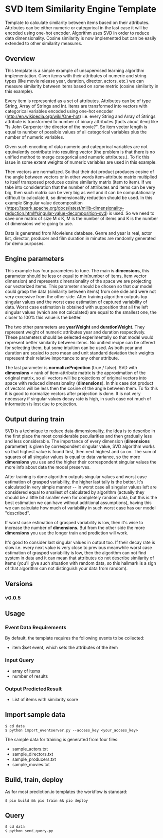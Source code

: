 # SVD Item Similarity Engine Template

Template to calculate similarity between items based on their attributes. 
Attributes can be either numeric or categorical in the last case it will be 
encoded using one-hot encoder. Algorithm uses SVD in order to reduce data 
dimensionality. Cosine similarity is now implemented but can be easily 
extended to other similarity measures.

## Overview

This template is a simple example of unsupervised learning algorithm 
implementation. Given items with their attributes of numeric and string types
(like movie release year, duration, director, actors, etc.) we can measure 
similarity between items based on some metric (cosine similarity in this 
example). 

Every item is represented as a set of attributes. Attributes can be of type 
String, Array of Strings and Int. Items are transformed into vectors with 
categorical variables encoded using one-hot encoder 
(http://en.wikipedia.org/wiki/One-hot) i.e. every String and Array of Strings
attribute is transformed to number of binary attributes (facts about item) 
like "Is John Carpenter the director of the movie?".
So item vector length is equal to number of possible values of all categorical 
variables plus the number of numeric variables. 
 
Given such encoding of data numeric and categorical variables are not 
equivalently contribute into resulting vector (the problem is that there is 
no unified method to merge categorical and numeric attributes.). To fix this 
issue in some extent weights of numeric variables are used in this example. 

Then vectors are normalized. So that their dot product produces cosine of the
angle between vectors or in other words item-attribute matrix multiplied to 
itself transposed produces cosine similarity matrix (item to item). If we 
take into consideration that the number of attributes and items can be very 
big, then such matrix can be very big as well and it can be computationally 
difficult to calculate it, so dimensionality reduction should be used. In 
this example Singular value decomposition 
(https://spark.apache.org/docs/latest/mllib-dimensionality-reduction.html#singular-value-decomposition-svd) is used. So we need to save one 
matrix of size M x K, M is the number of items and K is the number of 
dimensions we're going to use.

Data is generated from Movielens database. Genre and year is real, actor 
list, director, producer and film duration in minutes are randomly generated 
for demo purposes.  

## Engine parameters

This example has four parameters to tune. The main is __dimensions__, this 
parameter should be less or equal to min(number of items, item vector 
dimension) and represents dimensionality of the space we are projecting our 
vectorized items. This parameter should be chosen so that our model could 
grasp the data (similarity between items) from one side and were not very 
excessive from the other side. After training algorithm outputs top singular 
values and the worst case estimation of captured variability of data. Worst 
case estimation is obtained with supposition that all the left singular 
values (which are not calculated) are equal to the smallest one, the closer 
to 100% this value is the better. 

The two other parameters are __yearWeight__ and __durationWeight__. They 
represent weight of numeric attributes year and duration respectively. These 
parameters should be selected experimentally so that model would represent 
better similarity between items. No unified recipe can be offered for 
selecting them, but some intuition can be used. As both year and duration are 
scaled to zero mean and unit standard deviation their weights represent their
relative importance to any other attribute.

The last parameter is __normalizeProjection__ (true / false). SVD with 
__dimensions__ < rank of item-attribute matrix is the approximation of 
the original matrix, so all vectors will be projections of original vectors 
into space with reduced dimensionality (__dimensions__). 
In this case dot product of vectors will be less then the cosine of the angle 
between them. To fix this it is good to normalize vectors after projection is
done. It is not very necessary if singular values decay rate is high, in such
case not much of information is lost due to projection. 

## Output during train
SVD is a technique to reduce data dimensionality, the idea is to describe in the
first place the most considerable peculiarities and then gradually less and 
less considerable. The importance of every dimension (__dimensions__ 
parameter) is given by correspondent singular value, SVD algorithm works so 
that highest value is found first, then next highest and so on. The sum of 
squares of all singular values is equal to data variance, so the more 
__dimensions__ you use and the higher their correspondent singular values the
 more info about data the model preserves. 

After training is done algorithm outputs singular values and worst case 
estimation of grasped variability, the higher last tally is the better. It's 
calculated in very simple manner -- in worst case all singular values left 
are considered equal to smallest of calculated by algorithm (actually they 
should be a little bit smaller even for completely random data, but this is 
the best estimation we can have without additional assumptions), having this 
we can calculate how much of variability in such worst case has our model 
"described".

If worst case estimation of grasped variability is low, then it's wise to 
increase the number of __dimensions__. But from the other side the more 
__dimensions__ you use the longer train and prediction will work. 

It's good to consider last singular values in output too. If their decay rate
is slow i.e. every next value is very close to previous meanwhile worst case 
estimation of grasped variability is low, then the algorithm 
can not find system in data and it can mean that attributes do not describe 
similarity of items (you'll give such situation with random data, so this 
hallmark is a sign of that algorithm can not distinguish your data from random).


## Versions

### v0.0.5

## Usage

### Event Data Requirements

By default, the template requires the following events to be collected:

- item $set event, which sets the attributes of the item

### Input Query

- array of items
- number of results

### Output PredictedResult

- List of items with similarity score


## Import sample data

```
$ cd data
$ python import_eventserver.py --access_key <your_access_key>
```

The sample data for training is generated from four files:

- sample_actors.txt
- sample_directors.txt
- sample_producers.txt
- sample_movies.txt

## Build, train, deploy

As for most prediction.io templates the workflow is standard:

```
$ pio build && pio train && pio deploy
```

## Query

```
$ cd data
$ python send_query.py
```
